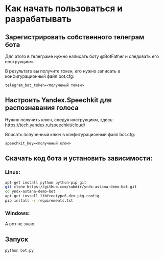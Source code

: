 # Как начать пользоваться и разрабатывать

## Зарегистрировать собственного телеграм бота

Для этого в телеграме нужно написать боту \@BotFather и следовать его инструкциям.

В результате вы получите токен, его нужно записать в конфигурационный файл bot.cfg:
```
telegram_bot_token=<полученый токен>
```

## Настроить Yandex.Speechkit для распознавания голоса

Нужно получить ключ, следуя инструкциям, здесь: https://tech.yandex.ru/speechkit/cloud/

Вписать полученный ключ в конфигурационный файл bot.cfg:
```
speechkit_key=<полученый ключ>
```

## Скачать код бота и установить зависимости:

### Linux:
```sh
apt-get install python python-pip git
git clone https://github.com/subdir/yndx-astana-demo-bot.git
cd yndx-astana-demo-bot
apt-get install libfreetype6-dev pkg-config
pip install -r requirements.txt
```

### Windows:
А вот не знаю.

## Запуск
```sh
python bot.py
```
